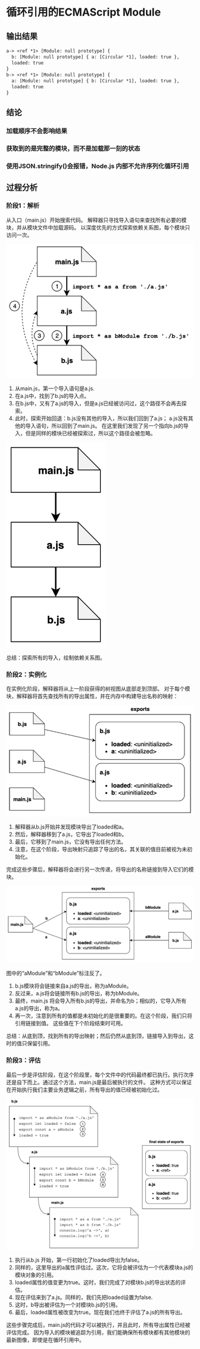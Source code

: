 # 循环引用的ECMAScript Module

## 输出结果

```
a-> <ref *1> [Module: null prototype] {
  b: [Module: null prototype] { a: [Circular *1], loaded: true },
  loaded: true
}
b-> <ref *1> [Module: null prototype] {
  a: [Module: null prototype] { b: [Circular *1], loaded: true },
  loaded: true
}
```

## 结论

### 加载顺序不会影响结果

### 获取到的是完整的模块，而不是加载那一刻的状态

### 使用JSON.stringify()会报错，Node.js 内部不允许序列化循环引用

## 过程分析

### 阶段1：解析

从入口（main.js）开始搜索代码。 解释器只寻找导入语句来查找所有必要的模块，并从模块文件中加载源码。 以深度优先的方式探索依赖关系图，每个模块只访问一次。

![img.png](img.png)

1. 从main.js，第一个导入语句是a.js.
2. 在a.js中，找到了b.js的导入点。
3. 在b.js中，又有了a.js的导入，但是a.js已经被访问过，这个路径不会再去探索。
4. 此时，探索开始回退：b.js没有其他的导入，所以我们回到了a.js； a.js没有其他的导入语句，所以回到了main.js。 在这里我们发现了另一个指向b.js的导入，但是同样的模块已经被探索过，所以这个路径会被忽略。

![img_1.png](img_1.png)

总结：探索所有的导入，绘制依赖关系图。
### 阶段2：实例化

在实例化阶段，解释器将从上一阶段获得的树视图从底部走到顶部。 对于每个模块，解释器将首先查找所有的导出属性，并在内存中构建导出名称的映射：

![img_2.png](img_2.png)

1. 解释器从b.js开始并发现模块导出了loaded和a。
2. 然后，解释器移到了a.js，它导出了loaded和b。
3. 最后，它移到了main.js，它没有导出任何方法。
4. 注意，在这个阶段，导出映射只追踪了导出的名，其关联的值目前被视为未初始化。

完成这些步骤后，解释器将会进行另一次传递，将导出的名称链接到导入它们的模块。

![img_3.png](img_3.png)

图中的“aModule”和“bModule”标注反了。

1. b.js模块将会链接来自a.js的导出，称为aModule。
2. 反过来，a.js将会链接所有b.js的导出，称为bModule。
3. 最终，main.js 将会导入所有b.js的导出，并命名为b；相似的，它导入所有a.js的导出，称为a。
4. 再一次，注意到所有的值都是未初始化的是很重要的。在这个阶段，我们只将引用链接到值。 这些值在下个阶段结束时可用。

总结：从底到顶，找到所有的导出映射；然后仍然从底到顶，链接导入到导出，这时的值只保留引用。

### 阶段3：评估

最后一步是评估阶段，在这个阶段里，每个文件中的代码最终都已执行。执行次序还是自下而上。通过这个方法，main.js是最后被执行的文件。 这种方式可以保证在开始执行我们主要业务逻辑之前，所有导出的值已经被初始化过。

![img_4.png](img_4.png)

1. 执行从b.js 开始，第一行初始化了loaded导出为false。
2. 同样的，这里导出的a属性评估过。这次，它将会被评估为一个代表模块a.js的模块对象的引用。
3. loaded属性的值变更为true。这时，我们完成了对模块b.js的导出状态的评估。
4. 现在评估来到了a.js。同样的，我们先把loaded设置为false.
5. 这时，b导出被评估为一个对模块b.js的引用。
6. 最后，loaded属性被改变为true。现在我们也终于评估了a.js的所有导出。

这些步骤完成后，main.js的代码才可以被执行，并且此时，所有导出属性已经被评估完成。 因为导入的模块被追踪为引用，我们能确保所有模块都有其他模块的最新图像，即使是在循环引用中。
